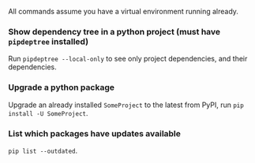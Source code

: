 All commands assume you have a virtual environment running already.

### Show dependency tree in a python project (must have `pipdeptree` installed)
Run `pipdeptree --local-only` to see only project dependencies, and their dependencies.

### Upgrade a python package
Upgrade an already installed `SomeProject` to the latest from PyPI, run `pip install -U SomeProject`.

### List which packages have updates available
`pip list --outdated`.

